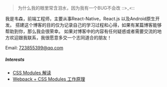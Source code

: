> 为什么我的眼里常含泪水，因为我有一个BUG不会改 ::>_<::

我是韦森，前端工程师，主要从事React-Native，React.js 以及Android原生开发。
搭建这个博客的目的仅为记录自己的学习过程和心得，如果有某篇博客能够帮助到你，那么我会很荣幸。
如果对博客中的内容有任何疑惑或者需要交流的地方欢迎跟我联系，我很愿意多交一个志同道合的朋友！

Email: 723855399@qq.com

##### Interests

- [CSS Modules 解读](https://segmentfault.com/a/1190000004990977)
- [Webpack + CSS Modules 工作原理](http://www.ruanyifeng.com/blog/2016/06/css_modules.html)

